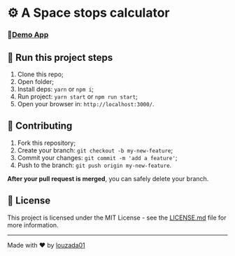 # ⚙️ A Space stops calculator 

### 🎉[Demo App]()

## 💫 Run this project steps

1. Clone this repo;
2. Open folder;
3. Install deps: `yarn` or `npm i`;
4. Run project: `yarn start` or `npm run start`;
5. Open your browser in: `http://localhost:3000/`.

## 🤝 Contributing

1. Fork this repository;
2. Create your branch: `git checkout -b my-new-feature`;
3. Commit your changes: `git commit -m 'add a feature'`;
4. Push to the branch: `git push origin my-new-feature`.

**After your pull request is merged**, you can safely delete your branch.

## 📝 License

This project is licensed under the MIT License - see the [LICENSE.md](/LICENSE.md) file for more information.

---

Made with ♥ by [louzada01](https://github.com/louzada01)
